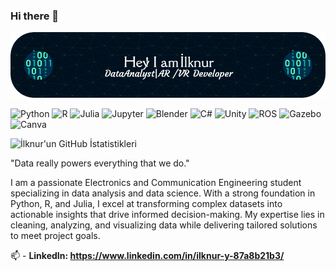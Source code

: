 ### Hi there 👋



<!--
deliprofesor/deliprofesor** is a ✨ _special_ ✨ repository because its `README.md` (this file) appears on your GitHub profile.
-->

![GitHub Banner](https://raw.githubusercontent.com/deliprofesor/profile-assets/main/github-header-image.png)



![Python](https://img.shields.io/badge/Code-Python-306998?style=flat&logo=python)
![R](https://img.shields.io/badge/R-Programming-blue?style=flat&logo=R)
![Julia](https://img.shields.io/badge/Julia-Scientific%20Computing-9558B2?style=flat&logo=julia&logoColor=white)
![Jupyter](https://img.shields.io/badge/Jupyter-Notebook-orange?style=flat&logo=jupyter&logoColor=white)
![Blender](https://img.shields.io/badge/Blender-3D%20Design-orange?style=flat&logo=blender&logoColor=white)
![C#](https://img.shields.io/badge/C%23-Programming-239120?style=flat&logo=c-sharp&logoColor=white)
![Unity](https://img.shields.io/badge/Engine-Unity-000?style=flat&logo=unity)
![ROS](https://img.shields.io/badge/ROS-Robot%20Operating%20System-22314E?style=flat&logo=ros&logoColor=white)
![Gazebo](https://img.shields.io/badge/Gazebo-Simulation-5830E0?style=flat&logo=gazebo)
![Canva](https://img.shields.io/badge/Canva-Design-00C4CC?style=flat&logo=canva&logoColor=white)


![İlknur'un GitHub İstatistikleri](https://github-readme-stats.vercel.app/api?username=deliprofesor&show_icons=true&theme=dark)



"Data really powers everything that we do."

I am a passionate Electronics and Communication Engineering student specializing in data analysis and data science. With a strong foundation in Python, R, and Julia, I excel at transforming complex datasets into actionable insights that drive informed decision-making. My expertise lies in cleaning, analyzing, and visualizing data while delivering tailored solutions to meet project goals.

📫 - **LinkedIn: https://www.linkedin.com/in/ilknur-y-87a8b21b3/**






